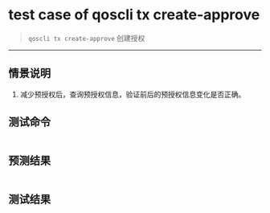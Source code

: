 # test case of qoscli tx create-approve 

> `qoscli tx create-approve` 创建授权

---

## 情景说明

1. 减少预授权后，查询预授权信息，验证前后的预授权信息变化是否正确。

## 测试命令

```bash

```

## 预测结果

```bash

```

## 测试结果

```bash

```
